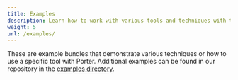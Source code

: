 ```yaml
---
title: Examples
description: Learn how to work with various tools and techniques with these example Porter bundles.
weight: 5
url: /examples/
---
```


These are example bundles that demonstrate various techniques or how to use a specific tool with Porter.
Additional examples can be found in our repository in the [examples directory](https://github.com/getporter/examples).
